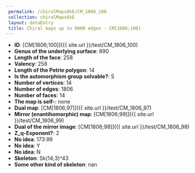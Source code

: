 ```yaml
--- 
 permalink: /chiralMaps6kE/CM_1806_100 
 collection: chiralMaps6kE
 layout: dataEntry
 title: Chiral maps up to 6000 edges - CM[1806;100]
---
```


- **ID**: [CM[1806;100]]({{ site.url }}/test/CM_1806_100)
- **Genus of the underlying surface**: 890
- **Length of the face**: 258
- **Valency**: 258
- **Length of the Petrie polygon**: 14
- **Is the automorphism group solvable?**: S
- **Number of vertices**: 14
- **Number of edges**: 1806
- **Number of faces**: 14
- **The map is self-**: none
- **Dual map**: [CM[1806;97]]({{ site.url }}/test/CM_1806_97)
- **Mirror (enantihomorphic) map**: [CM[1806;99]]({{ site.url }}/test/CM_1806_99)
- **Dual of the mirror image**: [CM[1806;98]]({{ site.url }}/test/CM_1806_98)
- **Z_q-Exponent?**: 2
- **No idea**:  173:99
- **No idea**: Y
- **No idea**: N
- **Skeleton**: Sk(14;3)^43
- **Some other kind of skeleton**: nan

